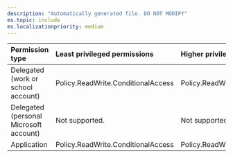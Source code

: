 ```yaml
---
description: "Automatically generated file. DO NOT MODIFY"
ms.topic: include
ms.localizationpriority: medium
---
```


|Permission type|Least privileged permissions|Higher privileged permissions|
|:---|:---|:---|
|Delegated (work or school account)|Policy.ReadWrite.ConditionalAccess|Policy.ReadWrite.AuthenticationMethod|
|Delegated (personal Microsoft account)|Not supported.|Not supported.|
|Application|Policy.ReadWrite.ConditionalAccess|Policy.ReadWrite.AuthenticationMethod|

